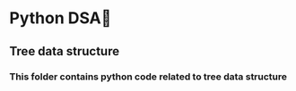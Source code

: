 # Python DSA🐍
## Tree data structure
### This folder contains python code related to tree data structure
